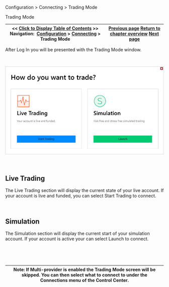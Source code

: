 ﻿


Configuration \> Connecting \> Trading Mode






















Trading Mode







| \<\< [Click to Display Table of Contents](trading-mode.md) \>\> **Navigation:**     [Configuration](configuration.md) \> [Connecting](connecting.md) \> Trading Mode | [Previous page](log-in.md) [Return to chapter overview](connecting.md) [Next page](playback_connecting_connection.md) |
| --- | --- |











After Log In you will be presented with the Trading Mode window.


 


![TradingMode](tradingmode.png)


 


## Live Trading


The Live Trading section will display the current state of your live account. If your account is live and funded, you can select Start Trading to connect.


 


## Simulation


The Simulation section will display the current start of your simulation account. If your account is active your can select Launch to connect.


 


 




| Note: If Multi\-provider is enabled the Trading Mode screen will be skipped. You can then select what to connect to under the Connections menu of the Control Center. |
| --- |









